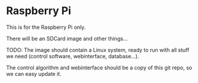 # Raspberry Pi
This is for the Raspberry Pi only.

There will be an SDCard image and other things...

TODO:
The image should contain a Linux system, ready to run
with all stuff we need (control software, webinterface, database...).

The control algorithm and webinterface should be a copy of this git repo,
so we can easy update it.